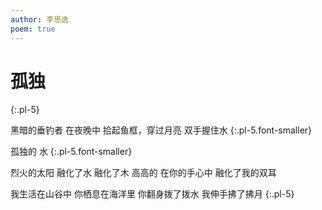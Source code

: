 ```yaml
---
author: 李思逸
poem: true
---
```


# **孤独**

{:.pl-5}

黑暗的垂钓者
在夜晚中
拾起鱼框，穿过月亮
双手握住水
{:.pl-5.font-smaller}

孤独的
水
{:.pl-5.font-smaller}

烈火的太阳
融化了水
融化了木
高高的 在你的手心中
融化了我的双耳

我生活在山谷中
你栖息在海洋里
你翻身拨了拨水
我伸手拂了拂月
{:.pl-5}
